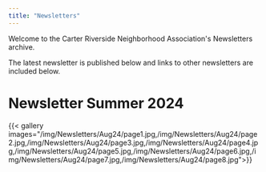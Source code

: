 ```yaml
---
title: "Newsletters"
---
```


Welcome to the Carter Riverside Neighborhood Association's Newsletters archive.

The latest newsletter is published below and links to other newsletters are included below.

# Newsletter Summer 2024
{{< gallery images="/img/Newsletters/Aug24/page1.jpg,/img/Newsletters/Aug24/page2.jpg,/img/Newsletters/Aug24/page3.jpg,/img/Newsletters/Aug24/page4.jpg,/img/Newsletters/Aug24/page5.jpg,/img/Newsletters/Aug24/page6.jpg,/img/Newsletters/Aug24/page7.jpg,/img/Newsletters/Aug24/page8.jpg">}}

